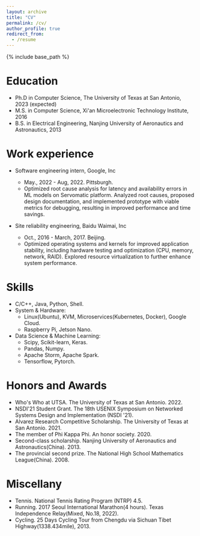 ```yaml
---
layout: archive
title: "CV"
permalink: /cv/
author_profile: true
redirect_from:
  - /resume
---
```


{% include base_path %}

Education
======
* Ph.D in Computer Science, The University of Texas at San Antonio, 2023 (expected)
* M.S. in Computer Science, Xi'an Microelectronic Technology Institute, 2016
* B.S. in Electrical Engineering, Nanjing University of Aeronautics and Astronautics, 2013

Work experience
======
* Software engineering intern, Google, Inc
  * May., 2022 - Aug, 2022. Pittsburgh.
  * Optimized root cause analysis for latency and availability errors in ML models on Servomatic platform. Analyzed root causes, proposed design documentation, and implemented prototype with viable metrics for debugging, resulting in improved performance and time savings.

* Site reliability engineering, Baidu Waimai, Inc 
  * Oct., 2016 - March, 2017. Beijing.
  * Optimized operating systems and kernels for improved application stability, including hardware testing and optimization (CPU, memory, network, RAID). Explored resource virtualization to further enhance system performance.
  
Skills
======
* C/C++, Java, Python, Shell.
* System & Hardware:
  * Linux(Ubuntu), KVM, Microservices(Kubernetes, Docker), Google Cloud.
  * Raspberry Pi, Jetson Nano. 
* Data Science & Machine Learning:
  * Scipy, Scikit-learn, Keras.
  * Pandas, Numpy.  
  * Apache Storm, Apache Spark.
  * Tensorflow, Pytorch. 

Honors and Awards 
======
* Who's Who at UTSA.  The University of Texas at San Antonio. 2022.
* NSDI'21 Student Grant. The 18th USENIX Symposium on Networked Systems Design and Implementation (NSDI '21). 
* Alvarez Research Competitive Scholarship. The University of Texas at San Antonio. 2021.
* The member of Phi Kappa Phi. An honor society. 2020.
* Second-class scholarship. Nanjing University of Aeronautics and Astronautics(China). 2013.
* The provincial second prize. The National High School Mathematics League(China). 2008.


Miscellany
======
* Tennis. National Tennis Rating Program (NTRP) 4.5. 
* Running. 2017 Seoul International Marathon(4 hours). Texas Independence Relay(Mixed, No.18, 2022).
* Cycling. 25 Days Cycling Tour from Chengdu via Sichuan Tibet Highway(1338.434mile), 2013. 
